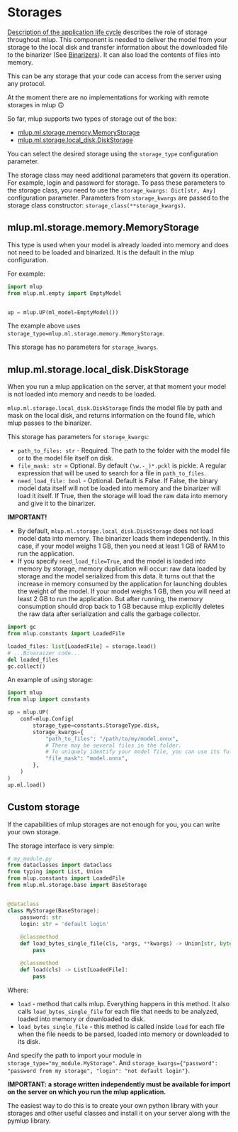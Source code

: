 # Storages

[Description of the application life cycle](https://github.com/nxexox/pymlup/tree/main/docs/life_cycle.md) describes the role of storage throughout mlup.
This component is needed to deliver the model from your storage to the local disk and transfer information about the downloaded file to the binarizer (See [Binarizers](https://github.com/nxexox/pymlup/tree/main/docs/binarizers.md)).
It can also load the contents of files into memory.

This can be any storage that your code can access from the server using any protocol.

At the moment there are no implementations for working with remote storages in mlup 🙃

So far, mlup supports two types of storage out of the box:
* [mlup.ml.storage.memory.MemoryStorage](https://github.com/nxexox/pymlup/blob/main/mlup/ml/storage/memory.py)
* [mlup.ml.storage.local_disk.DiskStorage](https://github.com/nxexox/pymlup/blob/main/mlup/ml/storage/local_disk.py)

You can select the desired storage using the `storage_type` configuration parameter.

The storage class may need additional parameters that govern its operation. For example, login and password for storage.
To pass these parameters to the storage class, you need to use the `storage_kwargs: Dict[str, Any]` configuration parameter.
Parameters from `storage_kwargs` are passed to the storage class constructor: `storage_class(**storage_kwargs)`.

## mlup.ml.storage.memory.MemoryStorage

This type is used when your model is already loaded into memory and does not need to be loaded and binarized.
It is the default in the mlup configuration.

For example:
```python
import mlup
from mlup.ml.empty import EmptyModel


up = mlup.UP(ml_model=EmptyModel())
```

The example above uses `storage_type=mlup.ml.storage.memory.MemoryStorage`.

This storage has no parameters for `storage_kwargs`.

## mlup.ml.storage.local_disk.DiskStorage

When you run a mlup application on the server, at that moment your model is not loaded into memory and needs to be loaded.

`mlup.ml.storage.local_disk.DiskStorage` finds the model file by path and mask on the local disk, and returns information on the found file, which mlup passes to the binarizer.

This storage has parameters for `storage_kwargs`:
* `path_to_files: str` - Required. The path to the folder with the model file or to the model file itself on disk.
* `file_mask: str` = Optional. By default `(\w.-_)*.pckl` is pickle. A regular expression that will be used to search for a file in `path_to_files`.
* `need_load_file: bool` - Optional. Default is False. If False, the binary model data itself will not be loaded into memory and the binarizer will load it itself. If True, then the storage will load the raw data into memory and give it to the binarizer.

**IMPORTANT!**
* By default, `mlup.ml.storage.local_disk.DiskStorage` does not load model data into memory. The binarizer loads them independently.
In this case, if your model weighs 1 GB, then you need at least 1 GB of RAM to run the application.
* If you specify `need_load_file=True`, and the model is loaded into memory by storage, memory duplication will occur: raw data loaded by storage and the model serialized from this data.
It turns out that the increase in memory consumed by the application for launching doubles the weight of the model.
If your model weighs 1 GB, then you will need at least 2 GB to run the application.
But after running, the memory consumption should drop back to 1 GB because mlup explicitly deletes the raw data after serialization and calls the garbage collector.

```python
import gc
from mlup.constants import LoadedFile

loaded_files: list[LoadedFile] = storage.load()
# ...Binaraizer code...
del loaded_files
gc.collect()
```

An example of using storage:
```python
import mlup
from mlup import constants

up = mlup.UP(
    conf=mlup.Config(
        storage_type=constants.StorageType.disk,
        storage_kwargs={
            "path_to_files": "/path/to/my/model.onnx",
            # There may be several files in the folder. 
            # To uniquely identify your model file, you can use its full name in the mask.
            "file_mask": "model.onnx",
        },
    )
)
up.ml.load()
```

## Custom storage

If the capabilities of mlup storages are not enough for you, you can write your own storage.

The storage interface is very simple:
```python
# my_module.py
from dataclasses import dataclass
from typing import List, Union
from mlup.constants import LoadedFile
from mlup.ml.storage.base import BaseStorage


@dataclass
class MyStorage(BaseStorage):
    password: str
    login: str = 'default login'
    
    @classmethod
    def load_bytes_single_file(cls, *args, **kwargs) -> Union[str, bytes]:
        pass

    @classmethod
    def load(cls) -> List[LoadedFile]:
        pass
```

Where:
* `load` - method that calls mlup. Everything happens in this method. It also calls `load_bytes_single_file` for each file that needs to be analyzed, loaded into memory or downloaded to disk.
* `load_bytes_single_file` - this method is called inside `load` for each file when the file needs to be parsed, loaded into memory or downloaded to its disk.

And specify the path to import your module in `storage_type="my_module.MyStorage"`. And `storage_kwargs={"password": "password from my storage", "login": "not default login"}`.

**IMPORTANT: a storage written independently must be available for import on the server on which you run the mlup application.**

The easiest way to do this is to create your own python library with your storages and other useful classes and install it on your server along with the pymlup library.
